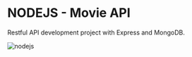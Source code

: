 # NODEJS - Movie API

Restful API development project with Express and MongoDB.

![nodejs](https://camo.githubusercontent.com/a58899969d8cd73c0e82619ca338965324cd9def/68747470733a2f2f6d65686d6574736576656e2e6e65742f636f6e74656e742f696d616765732f323031372f31322f6e6f64656a732d6d65686d65742d736576656e2e6a7067)